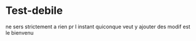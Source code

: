 # Test-debile
ne sers strictement a rien pr l instant quiconque veut y ajouter des modif est le bienvenu
